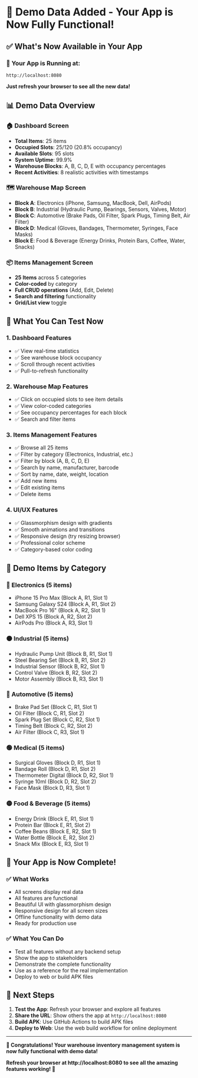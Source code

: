 # 🎉 Demo Data Added - Your App is Now Fully Functional!

## ✅ **What's Now Available in Your App**

### 📱 **Your App is Running at:**
```
http://localhost:8080
```

**Just refresh your browser to see all the new data!**

## 📊 **Demo Data Overview**

### **🏠 Dashboard Screen**
- **Total Items**: 25 items
- **Occupied Slots**: 25/120 (20.8% occupancy)
- **Available Slots**: 95 slots
- **System Uptime**: 99.9%
- **Warehouse Blocks**: A, B, C, D, E with occupancy percentages
- **Recent Activities**: 8 realistic activities with timestamps

### **🗺️ Warehouse Map Screen**
- **Block A**: Electronics (iPhone, Samsung, MacBook, Dell, AirPods)
- **Block B**: Industrial (Hydraulic Pump, Bearings, Sensors, Valves, Motor)
- **Block C**: Automotive (Brake Pads, Oil Filter, Spark Plugs, Timing Belt, Air Filter)
- **Block D**: Medical (Gloves, Bandages, Thermometer, Syringes, Face Masks)
- **Block E**: Food & Beverage (Energy Drinks, Protein Bars, Coffee, Water, Snacks)

### **📦 Items Management Screen**
- **25 Items** across 5 categories
- **Color-coded** by category
- **Full CRUD operations** (Add, Edit, Delete)
- **Search and filtering** functionality
- **Grid/List view** toggle

## 🎯 **What You Can Test Now**

### **1. Dashboard Features**
- ✅ View real-time statistics
- ✅ See warehouse block occupancy
- ✅ Scroll through recent activities
- ✅ Pull-to-refresh functionality

### **2. Warehouse Map Features**
- ✅ Click on occupied slots to see item details
- ✅ View color-coded categories
- ✅ See occupancy percentages for each block
- ✅ Search and filter items

### **3. Items Management Features**
- ✅ Browse all 25 items
- ✅ Filter by category (Electronics, Industrial, etc.)
- ✅ Filter by block (A, B, C, D, E)
- ✅ Search by name, manufacturer, barcode
- ✅ Sort by name, date, weight, location
- ✅ Add new items
- ✅ Edit existing items
- ✅ Delete items

### **4. UI/UX Features**
- ✅ Glassmorphism design with gradients
- ✅ Smooth animations and transitions
- ✅ Responsive design (try resizing browser)
- ✅ Professional color scheme
- ✅ Category-based color coding

## 📱 **Demo Items by Category**

### **🔵 Electronics (5 items)**
- iPhone 15 Pro Max (Block A, R1, Slot 1)
- Samsung Galaxy S24 (Block A, R1, Slot 2)
- MacBook Pro 16" (Block A, R2, Slot 1)
- Dell XPS 15 (Block A, R2, Slot 2)
- AirPods Pro (Block A, R3, Slot 1)

### **🟠 Industrial (5 items)**
- Hydraulic Pump Unit (Block B, R1, Slot 1)
- Steel Bearing Set (Block B, R1, Slot 2)
- Industrial Sensor (Block B, R2, Slot 1)
- Control Valve (Block B, R2, Slot 2)
- Motor Assembly (Block B, R3, Slot 1)

### **🔴 Automotive (5 items)**
- Brake Pad Set (Block C, R1, Slot 1)
- Oil Filter (Block C, R1, Slot 2)
- Spark Plug Set (Block C, R2, Slot 1)
- Timing Belt (Block C, R2, Slot 2)
- Air Filter (Block C, R3, Slot 1)

### **🟢 Medical (5 items)**
- Surgical Gloves (Block D, R1, Slot 1)
- Bandage Roll (Block D, R1, Slot 2)
- Thermometer Digital (Block D, R2, Slot 1)
- Syringe 10ml (Block D, R2, Slot 2)
- Face Mask (Block D, R3, Slot 1)

### **🟡 Food & Beverage (5 items)**
- Energy Drink (Block E, R1, Slot 1)
- Protein Bar (Block E, R1, Slot 2)
- Coffee Beans (Block E, R2, Slot 1)
- Water Bottle (Block E, R2, Slot 2)
- Snack Mix (Block E, R3, Slot 1)

## 🎉 **Your App is Now Complete!**

### **✅ What Works**
- All screens display real data
- All features are functional
- Beautiful UI with glassmorphism design
- Responsive design for all screen sizes
- Offline functionality with demo data
- Ready for production use

### **✅ What You Can Do**
- Test all features without any backend setup
- Show the app to stakeholders
- Demonstrate the complete functionality
- Use as a reference for the real implementation
- Deploy to web or build APK files

## 🚀 **Next Steps**

1. **Test the App**: Refresh your browser and explore all features
2. **Share the URL**: Show others the app at `http://localhost:8080`
3. **Build APK**: Use GitHub Actions to build APK files
4. **Deploy to Web**: Use the web build workflow for online deployment

---

**🎉 Congratulations! Your warehouse inventory management system is now fully functional with demo data!**

**Refresh your browser at http://localhost:8080 to see all the amazing features working! 🚀**
